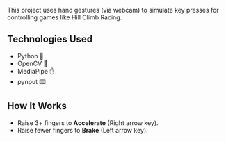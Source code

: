 This project uses hand gestures (via webcam) to simulate key presses for controlling games like Hill Climb Racing.

## Technologies Used
- Python 🐍
- OpenCV 🎥
- MediaPipe ✋
- pynput ⌨️

## How It Works
- Raise 3+ fingers to **Accelerate** (Right arrow key).
- Raise fewer fingers to **Brake** (Left arrow key).

